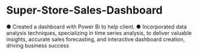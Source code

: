 # Super-Store-Sales-Dashboard
●	Created a dashboard with Power Bi to help client.
●	Incorporated data analysis techniques, specializing in time series analysis, to deliver valuable insights, accurate sales forecasting, and interactive dashboard creation, driving business success
